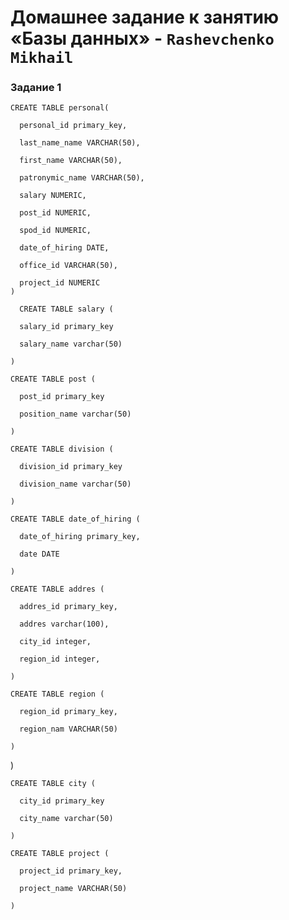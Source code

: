 # Домашнее задание к занятию «Базы данных» - `Rashevchenko Mikhail`

### Задание 1

```
CREATE TABLE personal(

  personal_id primary_key,

  last_name_name VARCHAR(50),

  first_name VARCHAR(50),

  patronymic_name VARCHAR(50),

  salary NUMERIC,

  post_id NUMERIC,

  spod_id NUMERIC,

  date_of_hiring DATE,

  office_id VARCHAR(50),

  project_id NUMERIC
)
```

```
  CREATE TABLE salary (

  salary_id primary_key

  salary_name varchar(50)

)
```

```
CREATE TABLE post (

  post_id primary_key

  position_name varchar(50)

)
```

```
CREATE TABLE division (

  division_id primary_key

  division_name varchar(50)

)
```

```
CREATE TABLE date_of_hiring (

  date_of_hiring primary_key,

  date DATE

)
```

```
CREATE TABLE addres (

  addres_id primary_key,

  addres varchar(100),

  city_id integer,
  
  region_id integer,
  
)
```

```
CREATE TABLE region (

  region_id primary_key,

  region_nam VARCHAR(50)

)
```

)
```
CREATE TABLE city (

  city_id primary_key

  city_name varchar(50)

)
```

```
CREATE TABLE project (

  project_id primary_key,

  project_name VARCHAR(50)

)
```



